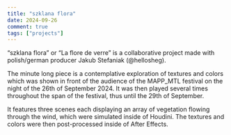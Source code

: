 ```yaml
---
title: "szklana flora"
date: 2024-09-26
comment: true
tags: ["projects"]
---
```


“szklana flora” or “La flore de verre” is a collaborative project made with polish/german producer Jakub Stefaniak (@hellosheg). 

The minute long piece is a contemplative exploration of textures and colors which was shown in front of the audience of the MAPP_MTL festival on the night of the 26th of September 2024. It was then played several times throughout the span of the festival, thus until the 29th of September.

It features three scenes each displaying an array of vegetation flowing through the wind, which were simulated inside of Houdini. The textures and colors were then post-processed inside of After Effects. 